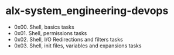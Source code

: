 # alx-system_engineering-devops
- 0x00. Shell, basics tasks
- 0x01. Shell, permissions tasks
- 0x02. Shell, I/O Redirections and filters tasks
- 0x03. Shell, init files, variables and expansions tasks
